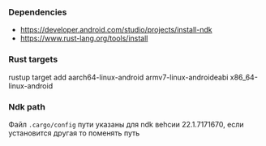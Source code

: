 ### Dependencies
* https://developer.android.com/studio/projects/install-ndk
* https://www.rust-lang.org/tools/install

### Rust targets
rustup target add aarch64-linux-android armv7-linux-androideabi x86_64-linux-android

### Ndk path
Файл `.cargo/config` пути указаны для ndk веhсии 22.1.7171670, если установится другая то поменять путь
